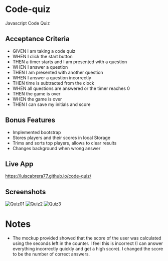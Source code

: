 # Code-quiz
Javascript Code Quiz

## Acceptance Criteria
- GIVEN I am taking a code quiz
- WHEN I click the start button
- THEN a timer starts and I am presented with a question
- WHEN I answer a question
- THEN I am presented with another question
- WHEN I answer a question incorrectly
- THEN time is subtracted from the clock
- WHEN all questions are answered or the timer reaches 0
- THEN the game is over
- WHEN the game is over
- THEN I can save my initials and score

## Bonus Features
- Implemented bootstrap
- Stores players and their scores in local Storage
- Trims and sorts top players, allows to clear results
- Changes background when wrong answer

## Live App
https://luiscabrera77.github.io/code-quiz/

## Screenshots
![Quiz01](https://user-images.githubusercontent.com/54341829/111087701-0b823700-84f1-11eb-87d1-bdf82d4bcecf.png)
![Quiz2](https://user-images.githubusercontent.com/54341829/111087752-51d79600-84f1-11eb-8d2f-37c5ec41fabd.png)
![Quiz3](https://user-images.githubusercontent.com/54341829/111087753-5439f000-84f1-11eb-90b0-9e4b5716ef0e.png)

# Notes
- The mockup provided showed that the score of the user was calculated using the seconds left in the counter. I feel this is incorrect (I can answer everything incorrectly quickly and get a high score). I changed the score to be the number of correct answers.  

